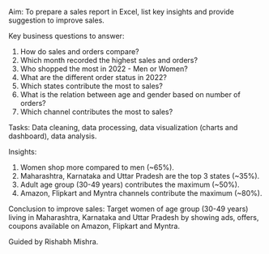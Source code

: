 Aim: To prepare a sales report in Excel, list key insights and provide suggestion to improve sales.

Key business questions to answer:
1. How do sales and orders compare?
2. Which month recorded the highest sales and orders?
3. Who shopped the most in 2022 - Men or Women?
4. What are the different order status in 2022?
5. Which states contribute the most to sales?
6. What is the relation between age and gender based on number of orders?
7. Which channel contributes the most to sales?

Tasks: Data cleaning, data processing, data visualization (charts and dashboard), data analysis.

Insights: 
1. Women shop more compared to men (~65%).
2. Maharashtra, Karnataka and Uttar Pradesh are the top 3 states (~35%).
3. Adult age group (30-49 years) contributes the maximum (~50%).
4. Amazon, Flipkart and Myntra channels contribute the maximum (~80%).

Conclusion to improve sales:
Target women of age group (30-49 years) living in Maharashtra, Karnataka and Uttar Pradesh by showing ads, offers, coupons available on Amazon, Flipkart and Myntra.

Guided by Rishabh Mishra.
